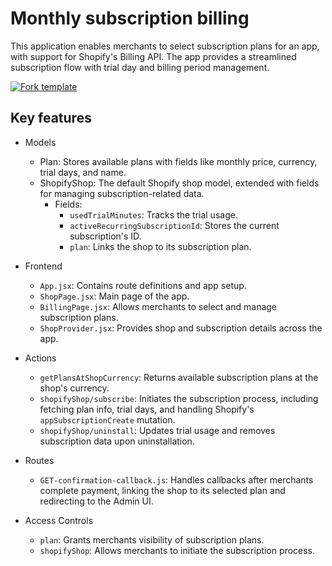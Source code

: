 # Monthly subscription billing

This application enables merchants to select subscription plans for an app, with support for Shopify's Billing API. The app provides a streamlined subscription flow with trial day and billing period management.

[![Fork template](https://img.shields.io/badge/Fork%20template-%233A0CFF?style=for-the-badge)](https://app.gadget.dev/auth/fork?domain=monthly-subscription-template.gadget.app)

## Key features

- Models

  - Plan: Stores available plans with fields like monthly price, currency, trial days, and name.
  - ShopifyShop: The default Shopify shop model, extended with fields for managing subscription-related data.
    - Fields:
      - `usedTrialMinutes`: Tracks the trial usage.
      - `activeRecurringSubscriptionId`: Stores the current subscription's ID.
      - `plan`: Links the shop to its subscription plan.

- Frontend

  - `App.jsx`: Contains route definitions and app setup.
  - `ShopPage.jsx`: Main page of the app.
  - `BillingPage.jsx`: Allows merchants to select and manage subscription plans.
  - `ShopProvider.jsx`: Provides shop and subscription details across the app.

- Actions

  - `getPlansAtShopCurrency`: Returns available subscription plans at the shop's currency.
  - `shopifyShop/subscribe`: Initiates the subscription process, including fetching plan info, trial days, and handling Shopify's `appSubscriptionCreate` mutation.
  - `shopifyShop/uninstall`: Updates trial usage and removes subscription data upon uninstallation.

- Routes

  - `GET-confirmation-callback.js`: Handles callbacks after merchants complete payment, linking the shop to its selected plan and redirecting to the Admin UI.

- Access Controls

  - `plan`: Grants merchants visibility of subscription plans.
  - `shopifyShop`: Allows merchants to initiate the subscription process.
